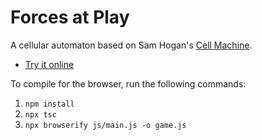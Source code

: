 # Forces at Play
A cellular automaton based on Sam Hogan's [Cell Machine](https://samhogan.itch.io/cell-machine).

* [Try it online](https://owenbechtel.com/games/forces-at-play)

To compile for the browser, run the following commands:

1) `npm install`
2) `npx tsc`
3) `npx browserify js/main.js -o game.js`
